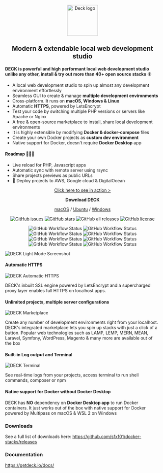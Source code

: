 <p align="center">
  <img src="https://get-deck.com/wp-content/uploads/2022/01/app-logo.png" alt="Deck logo" height="100"/>
</p>

<h2 align="center">Modern & extendable local web development studio</h3>

#### DECK is powerful and high performant local web development studio unlike any other, install & try out more than 40+ open source stacks ☀️

- A local web development studio to spin up almost any development environment effortlessly
- Seamless GUI to create & manage **multiple development environments**
- Cross-platform. It runs on **macOS, Windows & Linux**
- Automatic **HTTPS**, powered by LetsEncrypt
- Test your code by switching multiple PHP versions or servers like Apache or Nginx
- A free & open-source marketplace to install, share local development environments
- It is highly extensible by modifying **Docker & docker-compose** files
- Create your own Docker projects as **custom dev environment**
- Native support for Docker, doesn't require **Docker Desktop** app

#### Roadmap 🌱🌱🌱

- Live reload for PHP, Javascript apps
- Automatic sync with remote server using rsync
- Share projects previews as public URLs
- 🚀 Deploy projects to AWS, Google cloud & DigitalOcean

<p align="center">
  <a href="https://deck-app-assets.s3.us-east-2.amazonaws.com/create-project.mp4">Click here to see in action &gt;</a>
</p>
<p align="center"><strong>Download DECK</strong></p>
<p align="center">
  <a href="https://get-deck.com/download-macos/">macOS</a> / <a href="https://get-deck.com/download-ubuntu/">Ubuntu</a> / <a href="https://get-deck.com/download-windows/">Windows</a>
</p>
<p align="center">
  <a href="https://github.com/sfx101/docker-stacks/issues"><img alt="GitHub issues" src="https://img.shields.io/github/issues/sfx101/docker-stacks?style=for-the-badge"></a>
  <a href="https://github.com/sfx101/docker-stacks/stargazers"><img alt="GitHub stars" src="https://img.shields.io/github/stars/sfx101/docker-stacks?style=for-the-badge"></a>
  <img alt="GitHub all releases" src="https://img.shields.io/github/downloads/sfx101/docker-stacks/total?style=for-the-badge">
  <a href="https://github.com/sfx101/docker-stacks/blob/master/LICENSE"><img alt="GitHub license" src="https://img.shields.io/github/license/sfx101/docker-stacks?style=for-the-badge"></a>
</p>
<p align="center">
  <img alt="GitHub Workflow Status" src="https://img.shields.io/github/workflow/status/deck-app/lamp-stack/LAMP?label=LAMP&style=flat-square"> <img alt="GitHub Workflow Status" src="https://img.shields.io/github/workflow/status/deck-app/lemp-stack/Docker%20Image%20CI?label=LEMP&style=flat-square"> <img alt="GitHub Workflow Status" src="https://img.shields.io/github/workflow/status/deck-app/nginx-stack/Docker%20Image%20CI?label=NGINX&style=flat-square"> <img alt="GitHub Workflow Status" src="https://img.shields.io/github/workflow/status/deck-app/apache-stack/Docker%20Image%20CI?label=APACHE&style=flat-square"> <img alt="GitHub Workflow Status" src="https://img.shields.io/github/workflow/status/deck-app/laravel/Docker%20Image%20CI?label=LARAVEL&style=flat-square"> <img alt="GitHub Workflow Status" src="https://img.shields.io/github/workflow/status/deck-app/wordpress/Docker%20Image%20CI?label=WordPress&style=flat-square"> <img alt="GitHub Workflow Status" src="https://img.shields.io/github/workflow/status/deck-app/mysql/Docker%20Image%20CI?label=MySQL&style=flat-square"> <img alt="GitHub Workflow Status" src="https://img.shields.io/github/workflow/status/deck-app/mongodb/Docker%20Image%20CI?label=MONGODB&style=flat-square">
 </p>

![DECK Light Mode Screenshot](https://get-deck.com/wp-content/uploads/2022/03/Screenshot-2022-03-07-at-4.27.32-AM.png)

#### Automatic HTTPS

![DECK Automatic HTTPS](https://get-deck.com/wp-content/uploads/2022/03/Screenshot-2022-03-07-at-4.25.08-AM.png)

DECK's inbuilt SSL engine powered by LetsEncrypt and a supercharged proxy layer enables full HTTPS on localhost apps.

#### Unlimited projects, multiple server configurations

![DECK Marketplace](https://get-deck.com/wp-content/uploads/2022/03/Screenshot-2022-03-07-at-4.23.39-AM.png)

Create any number of development environments right from your localhost. DECK's integrated marketplace lets you spin up stacks with just a click of a button. Popular web technologies such as LAMP, LEMP, MERN, MEAN, Laravel, Symfony, WordPress, Magento & many more are available out of the box

#### Built-in Log output and Terminal

![DECK Terminal](https://get-deck.com/wp-content/uploads/2022/03/Screenshot-2022-03-07-at-4.26.12-AM.png)

See real-time logs from your projects, access terminal to run shell commands, composer or npm

#### Native support for Docker without Docker Desktop

DECK has **NO** dependency on **Docker Desktop app** to run Docker containers. It just works out of the box with native support for Docker powered by Multipass on macOS & WSL 2 on Windows

### Downloads

See a full list of downloads here: https://github.com/sfx101/docker-stacks/releases

### Documentation
https://getdeck.io/docs/

